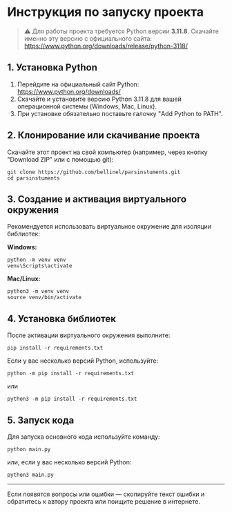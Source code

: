 # Инструкция по запуску проекта

> ⚠️ Для работы проекта требуется Python версии **3.11.8**. Скачайте именно эту версию с официального сайта: https://www.python.org/downloads/release/python-3118/

## 1. Установка Python

1. Перейдите на официальный сайт Python: https://www.python.org/downloads/
2. Скачайте и установите версию Python 3.11.8 для вашей операционной системы (Windows, Mac, Linux).
3. При установке обязательно поставьте галочку "Add Python to PATH".

## 2. Клонирование или скачивание проекта

Скачайте этот проект на свой компьютер (например, через кнопку "Download ZIP" или с помощью git):

```
git clone https://github.com/bellinel/parsinstuments.git
cd parsinstuments
```

## 3. Создание и активация виртуального окружения

Рекомендуется использовать виртуальное окружение для изоляции библиотек:

**Windows:**
```
python -m venv venv
venv\Scripts\activate
```

**Mac/Linux:**
```
python3 -m venv venv
source venv/bin/activate
```

## 4. Установка библиотек

После активации виртуального окружения выполните:

```
pip install -r requirements.txt
```

Если у вас несколько версий Python, используйте:
```
python -m pip install -r requirements.txt
```
или
```
python3 -m pip install -r requirements.txt
```

## 5. Запуск кода

Для запуска основного кода используйте команду:

```
python main.py
```

или, если у вас несколько версий Python:
```
python3 main.py
```

---

Если появятся вопросы или ошибки — скопируйте текст ошибки и обратитесь к автору проекта или поищите решение в интернете. 